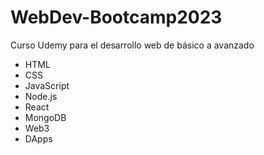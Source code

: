 # WebDev-Bootcamp2023
Curso Udemy para el desarrollo web de básico a avanzado 
- HTML
- CSS
- JavaScript
- Node.js
- React
- MongoDB
- Web3
- DApps
